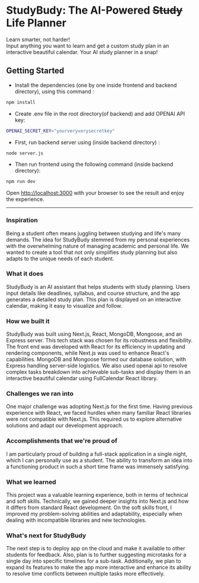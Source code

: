 # StudyBudy: The AI-Powered ~~Study~~ Life Planner
Learn smarter, not harder!   
Input anything you want to learn and get a custom study plan in an interactive beautiful calendar.
Your AI study planner in a snap! 

## Getting Started
- Install the dependencies (one by one inside frontend and backend directory), using this command :
```bash
npm install
```
- Create .env file in the root directory(of backend) and add OPENAI API key:
```bash
OPENAI_SECRET_KEY="yourveryverysecretkey"
```

- First, run backend server using (inside backend directory) :

```bash
node server.js
```

- Then run frontend using the following command (inside backend directory):
```bash
npm run dev
```

Open [http://localhost:3000](http://localhost:3000) with your browser to see the result and enjoy the experience.

---

### Inspiration
Being a student often means juggling between studying and life's many demands. The idea for StudyBudy stemmed from my personal experiences with the overwhelming nature of managing academic and personal life. We wanted to create a tool that not only simplifies study planning but also adapts to the unique needs of each student.

### What it does
StudyBudy is an AI assistant that helps students with study planning. Users input details like deadlines, syllabus, and course structure, and the app generates a detailed study plan. This plan is displayed on an interactive calendar, making it easy to visualize and follow.

### How we built it
StudyBudy was built using Next.js, React, MongoDB, Mongoose, and an Express server. This tech stack was chosen for its robustness and flexibility. The front end was developed with React for its efficiency in updating and rendering components, while Next.js was used to enhance React's capabilities. MongoDB and Mongoose formed our database solution, with Express handling server-side logistics. We also used openai api to resolve complex tasks breakdown into achievable sub-tasks and display them in an interactive beautiful calendar using FullCalendar React library.

### Challenges we ran into
One major challenge was adopting Next.js for the first time. Having previous experience with React, we faced hurdles when many familiar React libraries were not compatible with Next.js. This required us to explore alternative solutions and adapt our development approach.

### Accomplishments that we're proud of
I am particularly proud of building a full-stack application in a single night, which I can personally use as a student. The ability to transform an idea into a functioning product in such a short time frame was immensely satisfying.

### What we learned
This project was a valuable learning experience, both in terms of technical and soft skills. Technically, we gained deeper insights into Next.js and how it differs from standard React development. On the soft skills front, I improved my problem-solving abilities and adaptability, especially when dealing with incompatible libraries and new technologies.

### What's next for StudyBudy
The next step is to deploy app on the cloud and make it available to other students for feedback. Also, plan is to further suggesting microtasks for a single day into specific timelines for a sub-task. Additionally, we plan to expand its features to make the app more interactive and enhance its ability to resolve time conflicts between multiple tasks more effectively.



